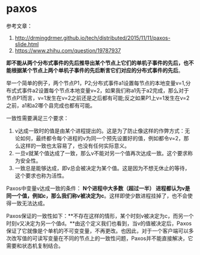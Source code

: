# paxos

参考文章：

1. http://drmingdrmer.github.io/tech/distributed/2015/11/11/paxos-slide.html
2. https://www.zhihu.com/question/19787937



**即不能从两个分布式事件的先后推导出某个节点上它们的单机子事件的先后，也不能根据某个节点上两个单机子事件的先后断言它们对应的分布式事件的先后**。

举一个简单的例子，两个节点P1，P2;分布式事件a1设置每节点的本地变量v=1,分布式式事件a2设置每个节点本地变量v=2，如果我们称a1先于a2完成，那么对于节点P1而言，v=1发生在v=2之前还是之后都有可能;反之如果P1上v=1发生在v=2之前，a1和a2哪个县完成也都有可能。



一致性需要满足三个要求：

1. v达成一致时的值是由某个进程提出的。这是为了防止像这样的作弊方式：无论如何，最终都令每个进程的v为同一个预先设置好的值，例如都令v=2，那么这样的一致也太容易了，也没有任何实际意义。
2. 一旦v就某个值达成了一致，那么v不能对另一个值再次达成一致。这个要求称为安全性。
3. 一致总是能够达成，即v总会被决定为某个值。这是因为不想无休止的等待，这个要求也称为活性。



Paxos中变量v达成一致的条件： **N个进程中大多数（超过一半） 进程都认为v是同一个值，**例如c，那么我们称**v被决定为c**。这样即使少数进程挂掉了，也不会使得一致无法达成。



Paxos保证的一致性如下：**不存在这样的情形，某个时刻v被决定为c，而另一个时刻v又决定为另一个值d。**由这个定义我们也看到，当v的值被决定后，Paxos保证了它就像是个单机的不可变变量，不再更改。也因此，对于一个客户端可以多次改写值的可读写变量在不同的节点上的一致性问题，Paxos并不能直接解决，它需要和状态机复制结合。